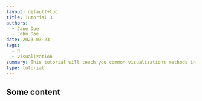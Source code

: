 ```yaml
---
layout: default+toc
title: Tutorial 3
authors:
  - Jane Doe
  - John Doe
date: 2023-03-23
tags:
  - R
  - visualization
summary: This tutorial will teach you common visualizations methods in the R programming language.
type: tutorial
---
```


## Some content